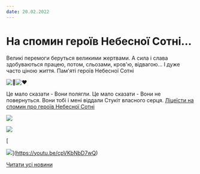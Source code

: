 ```yaml
---
date: 20.02.2022
---
```

# На спомин героїв Небесної Сотні...

Великі перемоги беруться великими жертвами. А сила і слава здобуваються працею, потом, сльозами, кров'ю, відвагою... І дуже часто ціною життя.
Пам'яті героїв Небесної Сотні

![🖤](https://static.xx.fbcdn.net/images/emoji.php/v9/t0/1/16/1f5a4.png)![♥️](https://static.xx.fbcdn.net/images/emoji.php/v9/tac/1/16/2665.png)

Це мало сказати - Вони полягли.
Це мало сказати - Вони не повернуться.
Вони тобі і мені віддали
Стукіт власного серця.
[Ліцеїсти на спомин про героїв Небесної Сотні](https://youtu.be/PftEApw8acA)

![](/images/blog/на-спомин-героїв-небесної-сотні/небеснасотня2022.jpg)

![](/images/blog/на-спомин-героїв-небесної-сотні/зображення_viber_2022-02-20_19-59-31-568.jpg)

[

![](/images/blog/на-спомин-героїв-небесної-сотні/нс1.png)](https://youtu.be/cpVKbNbD7wQ)

[Читати усі новини](/news)
